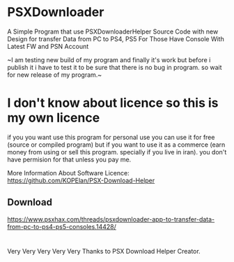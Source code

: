 # PSXDownloader
A Simple Program that use PSXDownloaderHelper Source Code with new Design for transfer Data from PC to PS4, PS5 For Those Have Console With Latest FW and PSN Account

~I am testing new build of my program and finally it's work but before i publish it i have to test it to be sure that there is no bug in program. so wait for new release of my program.~

# I don't know about licence so this is my own licence
if you you want use this program for personal use you can use it for free (source or compiled program) but if you want to use it as a commerce (earn money from using or sell this program. specially if you live in iran). you don't have permision for that unless you pay me.

More Information About Software Licence:
https://github.com/KOPElan/PSX-Download-Helper

## Download
https://www.psxhax.com/threads/psxdownloader-app-to-transfer-data-from-pc-to-ps4-ps5-consoles.14428/

# 
Very Very Very Very Very Thanks to PSX Download Helper Creator.
